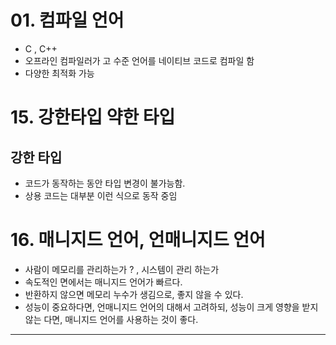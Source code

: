 # 01. 컴파일 언어
* C , C++
* 오프라인 컴파일러가 고 수준 언어를 네이티브 코드로 컴파일 함
* 다양한 최적화 가능

# 15. 강한타입 약한 타입
<h2> 강한 타입</h2>

* 코드가 동작하는 동안 타입 변경이 불가능함.
* 상용 코드는 대부분 이런 식으로 동작 중임

# 16. 매니지드 언어, 언매니지드 언어
* 사람이 메모리를 관리하는가 ? , 시스템이 관리 하는가
* 속도적인 면에서는 매니지드 언어가 빠르다.
* 반환하지 않으면 메모리 누수가 생김으로, 좋지 않을 수 있다.
* 성능이 중요하다면, 언매니지드 언어의 대해서 고려하되, 성능이 크게 영향을 받지 않는 다면, 매니지드 언어를 사용하는 것이 좋다. 
 ---

